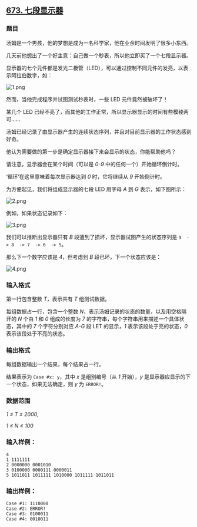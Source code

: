 ## [673. 七段显示器](https://www.acwing.com/problem/content/675/)

### 题目

汤姆是一个男孩，他的梦想是成为一名科学家，他在业余时间发明了很多小东西。

几天前他想出了一个好主意：自己做一个秒表，所以他立即买了一个七段显示器。

显示器的七个元件都是发光二极管（LED），可以通过控制不同元件的发亮，以表示阿拉伯数字，如：

 ![1.png](https://cdn.acwing.com/media/article/image/2019/04/13/19_6583dc165d-1.png)

然而，当他完成程序并试图测试秒表时，一些 LED 元件竟然被破坏了！

某几个 LED 已经不亮了，而其他的工作正常，所以显示器显示的时间有些模棱两可......

汤姆已经记录了由显示器产生的连续状态序列，并且对目前显示器的工作状态感到好奇。

他认为需要做的第一步是确定显示器接下来会显示的状态，你能帮助他吗？

请注意，显示器会在某个时间（可以是 *0-9* 中的任何一个）开始循环倒计时。

‘循环’在这里意味着每次显示器达到 *0* 时，它将继续从 *9* 开始倒计时。

为方便起见，我们将组成显示器的七段 LED 用字母 *A* 到 *G* 表示，如下图所示：

 ![2.png](https://cdn.acwing.com/media/article/image/2019/04/13/19_7db1f3725d-2.png)

例如，如果状态记录如下：

 ![3.png](https://cdn.acwing.com/media/article/image/2019/04/13/19_830fd80c5d-3.png)

我们可以推断出显示器只有 *B* 段遭到了损坏，显示器试图产生的状态序列是 `9  -> 8  -> 7  -> 6  -> 5`。

那么下一个数字应该是 *4*，但考虑到 *B* 段已坏，下一个状态应该是：

 ![4.png](https://cdn.acwing.com/media/article/image/2019/04/13/19_87395fa25d-4.png)

### 输入格式

第一行包含整数 *T*，表示共有 *T* 组测试数据。

每组数据占一行，包含一个整数 *N*，表示汤姆记录的状态的数量，以及用空格隔开的 *N* 个由 *1* 和 *0* 组成的长度为 *7* 的字符串，每个字符串用来描述一个具体状态，其中的 *7* 个字符分别对应 *A-G* 段 LET 的显示，*1* 表示该段处于亮的状态，*0* 表示该段处于不亮的状态。

### 输出格式

每组数据输出一个结果，每个结果占一行。

结果表示为 `Case #x: y`，其中 *x* 是组别编号（从 *1* 开始），*y* 是显示器应显示的下一个状态，如果无法确定，则 *y* 为 `ERROR!`。

### 数据范围

*1 ≤ T ≤ 2000*,

*1 ≤ N ≤ 100*

### 输入样例：

```
4
1 1111111
2 0000000 0001010
3 0100000 0000111 0000011
5 1011011 1011111 1010000 1011111 1011011
```

### 输出样例：

```
Case #1: 1110000
Case #2: ERROR!
Case #3: 0100011
Case #4: 0010011
```

